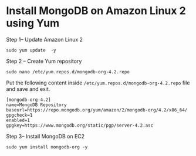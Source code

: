 

# Install MongoDB on Amazon Linux 2 using Yum

Step 1– Update Amazon Linux 2

    sudo yum update  -y

Step 2 – Create Yum repository

    sudo nano /etc/yum.repos.d/mongodb-org-4.2.repo

Put the following content inside  `/etc/yum.repos.d/mongodb-org-4.2.repo` file and save and exit.

    [mongodb-org-4.2]
    name=MongoDB Repository
    baseurl=https://repo.mongodb.org/yum/amazon/2/mongodb-org/4.2/x86_64/
    gpgcheck=1
    enabled=1
    gpgkey=https://www.mongodb.org/static/pgp/server-4.2.asc

Step 3– Install MongoDB on EC2

    sudo yum install mongodb-org -y




